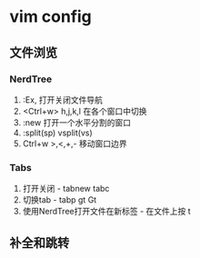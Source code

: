 # vim config

## 文件浏览
### NerdTree
1. :Ex, <F2> 打开关闭文件导航 
2. <Ctrl+w> h,j,k,l 在各个窗口中切换
3. :new 打开一个水平分割的窗口
4. :split(sp) vsplit(vs) 
5. Ctrl+w >,<,+,- 移动窗口边界

### Tabs
1. 打开关闭 - tabnew tabc 
2. 切换tab - tabp gt Gt
3. 使用NerdTree打开文件在新标签 - 在文件上按 t



##  补全和跳转
